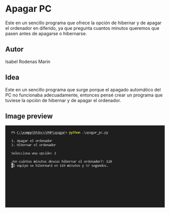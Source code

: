 # Apagar PC

Este en un sencillo programa que ofrece la opción de hibernar y de apagar el ordenador en diferido, ya que pregunta cuantos minutos queremos que pasen antes de apagarse o hibernarse.

## Autor
Isabel Rodenas Marin

## Idea

Este en un sencillo programa que surge porque el apagado automático del PC no funcionaba adecuadamente, entonces pensé crear un programa que tuviese la opción de hibernar y de apagar el ordenador.

## Image preview
![Preview](https://raw.githubusercontent.com/isromar/Python/main/apagar/preview.jpg)
